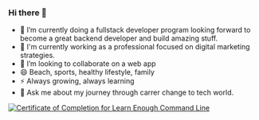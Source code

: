 ### Hi there 👋

- 🌱 I’m currently doing a fullstack developer program looking forward to become a great backend developer and build amazing stuff.
- 🔭 I'm currently working as a professional focused on digital marketing strategies. 
- 👯 I’m looking to collaborate on a web app
- 😄 Beach, sports, healthy lifestyle, family
- ⚡ Always growing, always learning
- 💬 Ask me about my journey through carrer change to tech world.

<a href="https://www.learnenough.com/certificates/SilviaMargarita"><img src="https://www.learnenough.com/certificates/SilviaMargarita/command-line-tutorial.svg" alt="Certificate of Completion for Learn Enough Command Line"></a>

<!--
**SilviaMargaritaOcegueda/SilviaMargaritaOcegueda** is a ✨ _special_ ✨ repository because its `README.md` (this file) appears on your GitHub profile.

Here are some ideas to get you started:

...


- 🤔 I’m looking for help with ...
- 💬 Ask me about ...
- 📫 How to reach me: ...

-  If a took a sabbatical year I would spend it on outdoor activities and sports
-->
